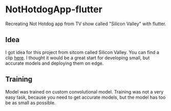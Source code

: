 # NotHotdogApp-flutter
Recreating Not Hotdog app from TV show called "Silicon Valley" with flutter.

## Idea
I got idea for this project from sitcom called Silicon Valley. You can find a clip [here](https://www.youtube.com/watch?v=pqTntG1RXSY). I thought it would be a great start for developing small, but accurate models and deploying them on edge.

## Training
Model was trained on custom convolutional model. Training was not a very easy task, because you need to get accurate models, but the model has too be as small as possible.
